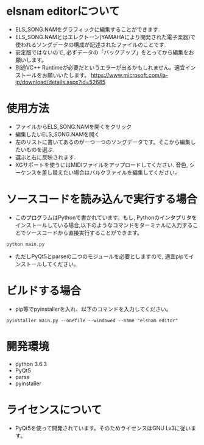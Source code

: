 # elsnam editorについて
- ELS_SONG.NAMをグラフィックに編集することができます.
- ELS_SONG.NAMとはエレクトーン(YAMAHAにより開発された電子楽器)で使われるソングデータの構成が記述されたファイルのことです.
- 安定版ではないので, 必ずデータの「バックアップ」をとってから編集をお願いします。
- 別途VC++ Runtimeが必要だというエラーが出るかもしれません。適宜インストールをお願いいたします。
https://www.microsoft.com/ja-jp/download/details.aspx?id=52685

# 使用方法
- ファイルからELS_SONG.NAMを開くをクリック
- 編集したいELS_SONG.NAMを開く
- 左のリストに書いてあるのが一つ一つのソングデータです。そこから編集したいものを選ぶ.
- 選ぶと右に反映されます.
- XGサポートを使うにはMIDIファイルをアップロードしてください. 音色, シーケンスを差し替えたい場合はバルクファイルを編集してください。

# ソースコードを読み込んで実行する場合
- このプログラムはPythonで書かれています。もし, Pythonのインタプリタをインストールしている場合,以下のようなコマンドをターミナルに入力することでソースコードから直接実行することができます。
```
python main.py
```
- ただしPyQt5とparseの二つのモジュールを必要としますので, 適宜pipでインストールしてください。

# ビルドする場合
- pip等でpyinstallerを入れ、以下のコマンドを入力してください。
```
pyinstaller main.py --onefile --windowed --name "elsnam editor"
```

# 開発環境
- python 3.6.3
- PyQt5
- parse
- pyinstaller

# ライセンスについて
- PyQt5を使って開発されています。そのためライセンスはGNU Lv3に従います。
